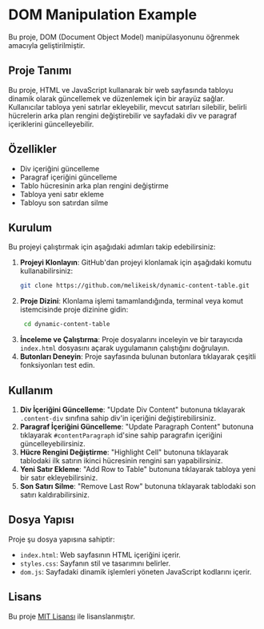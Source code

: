 # DOM Manipulation Example

Bu proje, DOM (Document Object Model) manipülasyonunu öğrenmek amacıyla geliştirilmiştir. 

## Proje Tanımı

Bu proje, HTML ve JavaScript kullanarak bir web sayfasında tabloyu dinamik olarak güncellemek ve düzenlemek için bir arayüz sağlar. Kullanıcılar tabloya yeni satırlar ekleyebilir, mevcut satırları silebilir, belirli hücrelerin arka plan rengini değiştirebilir ve sayfadaki div ve paragraf içeriklerini güncelleyebilir.

## Özellikler

- Div içeriğini güncelleme
- Paragraf içeriğini güncelleme
- Tablo hücresinin arka plan rengini değiştirme
- Tabloya yeni satır ekleme
- Tabloyu son satırdan silme

## Kurulum

Bu projeyi çalıştırmak için aşağıdaki adımları takip edebilirsiniz:

1. **Projeyi Klonlayın**: GitHub'dan projeyi klonlamak için aşağıdaki komutu kullanabilirsiniz:
   ```bash
   git clone https://github.com/melikeisk/dynamic-content-table.git
   ````
2. **Proje Dizini**: Klonlama işlemi tamamlandığında, terminal veya komut istemcisinde proje dizinine gidin:
   ```bash
    cd dynamic-content-table
   ````
3. **İnceleme ve Çalıştırma**: Proje dosyalarını inceleyin ve bir tarayıcıda `index.html` dosyasını açarak uygulamanın çalıştığını doğrulayın.
4. **Butonları Deneyin**: Proje sayfasında bulunan butonlara tıklayarak çeşitli fonksiyonları test edin.

## Kullanım

1. **Div İçeriğini Güncelleme**: "Update Div Content" butonuna tıklayarak `.content-div` sınıfına sahip div'in içeriğini değiştirebilirsiniz.
2. **Paragraf İçeriğini Güncelleme**: "Update Paragraph Content" butonuna tıklayarak `#contentParagraph` id'sine sahip paragrafın içeriğini güncelleyebilirsiniz.
3. **Hücre Rengini Değiştirme**: "Highlight Cell" butonuna tıklayarak tablodaki ilk satırın ikinci hücresinin rengini sarı yapabilirsiniz.
4.  **Yeni Satır Ekleme**: "Add Row to Table" butonuna tıklayarak tabloya yeni bir satır ekleyebilirsiniz.
5.  **Son Satırı Silme**: "Remove Last Row" butonuna tıklayarak tablodaki son satırı kaldırabilirsiniz.

## Dosya Yapısı

Proje şu dosya yapısına sahiptir:

- `index.html`: Web sayfasının HTML içeriğini içerir.
- `styles.css`: Sayfanın stil ve tasarımını belirler.
- `dom.js`: Sayfadaki dinamik işlemleri yöneten JavaScript kodlarını içerir.

## Lisans

Bu proje [MIT Lisansı](https://opensource.org/licenses/MIT) ile lisanslanmıştır.

